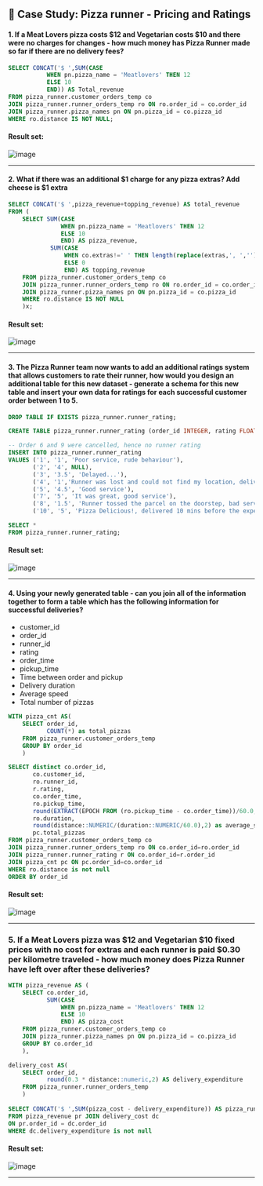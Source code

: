 ## :pizza: Case Study: Pizza runner - Pricing and Ratings

####  1. If a Meat Lovers pizza costs $12 and Vegetarian costs $10 and there were no charges for changes - how much money has Pizza Runner made so far if there are no delivery fees?

```sql
SELECT CONCAT('$ ',SUM(CASE
           WHEN pn.pizza_name = 'Meatlovers' THEN 12
           ELSE 10
           END)) AS Total_revenue
FROM pizza_runner.customer_orders_temp co   
JOIN pizza_runner.runner_orders_temp ro ON ro.order_id = co.order_id
JOIN pizza_runner.pizza_names pn ON pn.pizza_id = co.pizza_id
WHERE ro.distance IS NOT NULL;
``` 
	
#### Result set:
![image](https://github.com/naman2398/SQL-Casestudy/blob/main/Result/D1.PNG)

***

####  2. What if there was an additional $1 charge for any pizza extras? Add cheese is $1 extra

```sql
SELECT CONCAT('$ ',pizza_revenue+topping_revenue) AS total_revenue
FROM (
    SELECT SUM(CASE
               WHEN pn.pizza_name = 'Meatlovers' THEN 12
               ELSE 10
               END) AS pizza_revenue,
            SUM(CASE
                WHEN co.extras!=' ' THEN length(replace(extras,', ',''))
                ELSE 0
                END) AS topping_revenue
    FROM pizza_runner.customer_orders_temp co   
    JOIN pizza_runner.runner_orders_temp ro ON ro.order_id = co.order_id
    JOIN pizza_runner.pizza_names pn ON pn.pizza_id = co.pizza_id
    WHERE ro.distance IS NOT NULL
    )x;
``` 
	
#### Result set:
![image](https://github.com/naman2398/SQL-Casestudy/blob/main/Result/D2.PNG)

***

####  3. The Pizza Runner team now wants to add an additional ratings system that allows customers to rate their runner, how would you design an additional table for this new dataset - generate a schema for this new table and insert your own data for ratings for each successful customer order between 1 to 5.

```sql
DROP TABLE IF EXISTS pizza_runner.runner_rating;

CREATE TABLE pizza_runner.runner_rating (order_id INTEGER, rating FLOAT, review VARCHAR(100)) ;

-- Order 6 and 9 were cancelled, hence no runner rating
INSERT INTO pizza_runner.runner_rating
VALUES ('1', '1', 'Poor service, rude behaviour'),
       ('2', '4', NULL),
       ('3', '3.5', 'Delayed...'),
       ('4', '1','Runner was lost and could not find my location, delivered it AFTER two hours. Pizza arrived cold'),
       ('5', '4.5', 'Good service'),
       ('7', '5', 'It was great, good service'),
       ('8', '1.5', 'Runner tossed the parcel on the doorstep, bad service'),
       ('10', '5', 'Pizza Delicious!, delivered 10 mins before the expected delivery time!');

SELECT *
FROM pizza_runner.runner_rating;
``` 
	
#### Result set:
![image](https://github.com/naman2398/SQL-Casestudy/blob/main/Result/D3.PNG)

***

####  4. Using your newly generated table - can you join all of the information together to form a table which has the following information for successful deliveries?
- customer_id
- order_id
- runner_id
- rating
- order_time
- pickup_time
- Time between order and pickup
- Delivery duration
- Average speed
- Total number of pizzas

```sql
WITH pizza_cnt AS(
    SELECT order_id,
           COUNT(*) as total_pizzas
    FROM pizza_runner.customer_orders_temp
    GROUP BY order_id
    )

SELECT distinct co.order_id,
       co.customer_id,
       ro.runner_id,
       r.rating,
       co.order_time,
       ro.pickup_time,
       round(EXTRACT(EPOCH FROM (ro.pickup_time - co.order_time))/60.0,2) as pick_up_time,
       ro.duration,
       round(distance::NUMERIC/(duration::NUMERIC/60.0),2) as average_speed,
       pc.total_pizzas
FROM pizza_runner.customer_orders_temp co
JOIN pizza_runner.runner_orders_temp ro ON co.order_id=ro.order_id
JOIN pizza_runner.runner_rating r ON co.order_id=r.order_id
JOIN pizza_cnt pc ON pc.order_id=co.order_id
WHERE ro.distance is not null
ORDER BY order_id
``` 
	
#### Result set:
![image](https://github.com/naman2398/SQL-Casestudy/blob/main/Result/D4.PNG)

***

###  5. If a Meat Lovers pizza was $12 and Vegetarian $10 fixed prices with no cost for extras and each runner is paid $0.30 per kilometre traveled - how much money does Pizza Runner have left over after these deliveries?

```sql
WITH pizza_revenue AS (
    SELECT co.order_id,
           SUM(CASE
               WHEN pn.pizza_name = 'Meatlovers' THEN 12
               ELSE 10
               END) AS pizza_cost
    FROM pizza_runner.customer_orders_temp co   
    JOIN pizza_runner.pizza_names pn ON pn.pizza_id = co.pizza_id
    GROUP BY co.order_id
    ),

delivery_cost AS(
    SELECT order_id,
           round(0.3 * distance::numeric,2) AS delivery_expenditure
    FROM pizza_runner.runner_orders_temp
    )
    
SELECT CONCAT('$ ',SUM(pizza_cost - delivery_expenditure)) AS pizza_runner_net_revenue
FROM pizza_revenue pr JOIN delivery_cost dc
ON pr.order_id = dc.order_id
WHERE dc.delivery_expenditure is not null
``` 
	
#### Result set:
![image](https://github.com/naman2398/SQL-Casestudy/blob/main/Result/D5.PNG)

***

